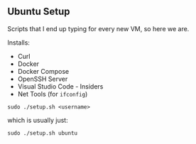 ## Ubuntu Setup
Scripts that I end up typing for every new VM, so here we are.

Installs:
- Curl
- Docker
- Docker Compose
- OpenSSH Server
- Visual Studio Code - Insiders
- Net Tools (for `ifconfig`)

```
sudo ./setup.sh <username>
```
which is usually just:
```
sudo ./setup.sh ubuntu
```
